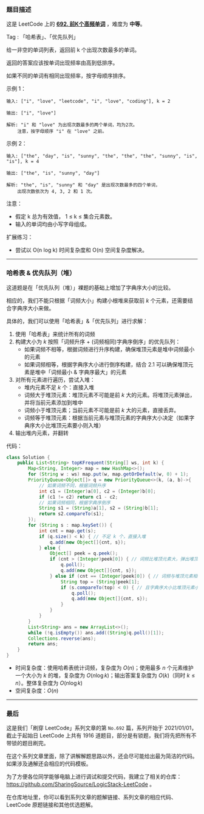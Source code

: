 ### 题目描述

这是 LeetCode 上的 **[692. 前K个高频单词](https://leetcode-cn.com/problems/top-k-frequent-words/solution/gong-shui-san-xie-xiang-jie-shi-yong-ha-8dxt2/)** ，难度为 **中等**。

Tag : 「哈希表」、「优先队列」




给一非空的单词列表，返回前 k 个出现次数最多的单词。

返回的答案应该按单词出现频率由高到低排序。

如果不同的单词有相同出现频率，按字母顺序排序。

示例 1：
```
输入: ["i", "love", "leetcode", "i", "love", "coding"], k = 2

输出: ["i", "love"]

解析: "i" 和 "love" 为出现次数最多的两个单词，均为2次。
    注意，按字母顺序 "i" 在 "love" 之前。
```

示例 2：
```
输入: ["the", "day", "is", "sunny", "the", "the", "the", "sunny", "is", "is"], k = 4

输出: ["the", "is", "sunny", "day"]

解析: "the", "is", "sunny" 和 "day" 是出现次数最多的四个单词，
    出现次数依次为 4, 3, 2 和 1 次。
```

注意：
* 假定 k 总为有效值， 1 ≤ k ≤ 集合元素数。
* 输入的单词均由小写字母组成。


扩展练习：
* 尝试以 O(n log k) 时间复杂度和 O(n) 空间复杂度解决。

---

### 哈希表 & 优先队列（堆）

这道题是在「优先队列（堆）」裸题的基础上增加了字典序大小的比较。

相应的，我们不能只根据「词频大小」构建小根堆来获取前 $k$ 个元素，还需要结合字典序大小来做。

具体的，我们可以使用「哈希表」&「优先队列」进行求解：

1. 使用「哈希表」来统计所有的词频
2. 构建大小为 $k$ 按照「词频升序 + (词频相同)字典序倒序」的优先队列：
    * 如果词频不相等，根据词频进行升序构建，确保堆顶元素是堆中词频最小的元素
    * 如果词频相等，根据字典序大小进行倒序构建，结合 $2.1$ 可以确保堆顶元素是堆中「词频最小 & 字典序最大」的元素
3. 对所有元素进行遍历，尝试入堆：
    * 堆内元素不足 $k$ 个：直接入堆
    * 词频大于堆顶元素：堆顶元素不可能是前 $k$ 大的元素。将堆顶元素弹出，并将当前元素添加到堆中
    * 词频小于堆顶元素；当前元素不可能是前 $k$ 大的元素，直接丢弃。
    * 词频等于堆顶元素：根据当前元素与堆顶元素的字典序大小决定（如果字典序大小比堆顶元素要小则入堆）
4. 输出堆内元素，并翻转

代码：
```Java
class Solution {
    public List<String> topKFrequent(String[] ws, int k) {
        Map<String, Integer> map = new HashMap<>();
        for (String w : ws) map.put(w, map.getOrDefault(w, 0) + 1);
        PriorityQueue<Object[]> q = new PriorityQueue<>(k, (a, b)->{ 
            // 如果词频不同，根据词频升序
            int c1 = (Integer)a[0], c2 = (Integer)b[0];
            if (c1 != c2) return c1 - c2;
            // 如果词频相同，根据字典序倒序
            String s1 = (String)a[1], s2 = (String)b[1];
            return s2.compareTo(s1);
        });
        for (String s : map.keySet()) {
            int cnt = map.get(s);
            if (q.size() < k) { // 不足 k 个，直接入堆
                q.add(new Object[]{cnt, s});
            } else {
                Object[] peek = q.peek();
                if (cnt > (Integer)peek[0]) { // 词频比堆顶元素大，弹出堆顶元素，入堆
                    q.poll();
                    q.add(new Object[]{cnt, s});
                } else if (cnt == (Integer)peek[0]) { // 词频与堆顶元素相同
                    String top = (String)peek[1];
                    if (s.compareTo(top) < 0) { // 且字典序大小比堆顶元素小，弹出堆顶元素，入堆
                        q.poll();
                        q.add(new Object[]{cnt, s});
                    }
                }
            }
        }
        List<String> ans = new ArrayList<>();
        while (!q.isEmpty()) ans.add((String)q.poll()[1]);
        Collections.reverse(ans);
        return ans;
    }
}
```
* 时间复杂度：使用哈希表统计词频，复杂度为 $O(n)$；使用最多 $n$ 个元素维护一个大小为 $k$ 的堆，复杂度为 $O(n\log{k})$；输出答案复杂度为 $O(k)$（同时 $k \leq n$）。整体复杂度为 $O(n\log{k})$
* 空间复杂度：$O(n)$

---

### 最后

这是我们「刷穿 LeetCode」系列文章的第 `No.692` 篇，系列开始于 2021/01/01，截止于起始日 LeetCode 上共有 1916 道题目，部分是有锁题，我们将先把所有不带锁的题目刷完。

在这个系列文章里面，除了讲解解题思路以外，还会尽可能给出最为简洁的代码。如果涉及通解还会相应的代码模板。

为了方便各位同学能够电脑上进行调试和提交代码，我建立了相关的仓库：https://github.com/SharingSource/LogicStack-LeetCode 。

在仓库地址里，你可以看到系列文章的题解链接、系列文章的相应代码、LeetCode 原题链接和其他优选题解。

